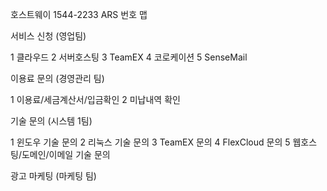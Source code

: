 호스트웨이 1544-2233 ARS 번호 맵

서비스 신청 (영업팀)

1 클라우드
2 서버호스팅
3 TeamEX
4 코로케이션
5 SenseMail


이용료 문의 (경영관리 팀)

1 이용료/세금계산서/입금확인
2 미납내역 확인


기술 문의 (시스템 1팀)

1 윈도우 기술 문의
2 리눅스 기술 문의
3 TeamEX 문의
4 FlexCloud 문의
5 웹호스팅/도메인/이메일 기술 문의


광고 마케팅 (마케팅 팀)
